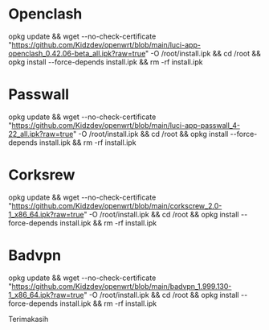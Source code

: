 # Openclash
opkg update && wget --no-check-certificate "https://github.com/Kidzdev/openwrt/blob/main/luci-app-openclash_0.42.06-beta_all.ipk?raw=true" -O /root/install.ipk && cd /root && opkg install --force-depends install.ipk && rm -rf install.ipk
# Passwall
opkg update && wget --no-check-certificate "https://github.com/Kidzdev/openwrt/blob/main/luci-app-passwall_4-22_all.ipk?raw=true" -O /root/install.ipk && cd /root && opkg install --force-depends install.ipk && rm -rf install.ipk
# Corksrew
opkg update && wget --no-check-certificate "https://github.com/Kidzdev/openwrt/blob/main/corkscrew_2.0-1_x86_64.ipk?raw=true" -O /root/install.ipk && cd /root && opkg install --force-depends install.ipk && rm -rf install.ipk
# Badvpn
opkg update && wget --no-check-certificate "https://github.com/Kidzdev/openwrt/blob/main/badvpn_1.999.130-1_x86_64.ipk?raw=true" -O /root/install.ipk && cd /root && opkg install --force-depends install.ipk && rm -rf install.ipk


Terimakasih
